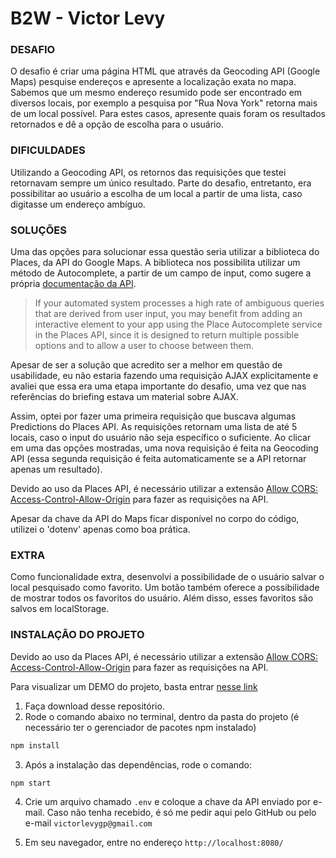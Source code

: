 # B2W - Victor Levy

### DESAFIO

O desafio é criar uma página HTML que através da Geocoding API (Google Maps) pesquise endereços e apresente a localização exata no mapa. Sabemos que um mesmo endereço resumido pode ser encontrado em diversos locais, por exemplo a pesquisa por "Rua Nova York" retorna mais de um local possível. Para estes casos, apresente quais foram os resultados retornados e dê a opção de escolha para o usuário.

### DIFICULDADES

Utilizando a Geocoding API, os retornos das requisições que testei retornavam sempre um único resultado. Parte do desafio, entretanto, era possibilitar ao usuário a escolha de um local a partir de uma lista, caso digitasse um endereço ambíguo.

### SOLUÇÕES

Uma das opções para solucionar essa questão seria utilizar a biblioteca do Places, da API do Google Maps. A biblioteca nos possibilita utilizar um método de Autocomplete, a partir de um campo de input, como sugere a própria [documentação da API](https://developers.google.com/maps/documentation/geocoding/best-practices).

> If your automated system processes a high rate of ambiguous queries that are derived from user input, you may benefit from adding an interactive element to your app using the Place Autocomplete service in the Places API, since it is designed to return multiple possible options and to allow a user to choose between them.

Apesar de ser a solução que acredito ser a melhor em questão de usabilidade, eu não estaria fazendo uma requisição AJAX explicitamente e avaliei que essa era uma etapa importante do desafio, uma vez que nas referências do briefing estava um material sobre AJAX.

Assim, optei por fazer uma primeira requisição que buscava algumas Predictions do Places API. As requisições retornam uma lista de até 5 locais, caso o input do usuário não seja específico o suficiente. Ao clicar em uma das opções mostradas, uma nova requisição é feita na Geocoding API (essa segunda requisição é feita automaticamente se a API retornar apenas um resultado).

Devido ao uso da Places API, é necessário utilizar a extensão [Allow CORS: Access-Control-Allow-Origin](https://chrome.google.com/webstore/detail/allow-cors-access-control/lhobafahddgcelffkeicbaginigeejlf) para fazer as requisições na API.

Apesar da chave da API do Maps ficar disponível no corpo do código, utilizei o 'dotenv' apenas como boa prática.

### EXTRA

Como funcionalidade extra, desenvolvi a possibilidade de o usuário salvar o local pesquisado como favorito. Um botão também oferece a possibilidade de mostrar todos os favoritos do usuário. Além disso, esses favoritos são salvos em localStorage.

### INSTALAÇÃO DO PROJETO

Devido ao uso da Places API, é necessário utilizar a extensão [Allow CORS: Access-Control-Allow-Origin](https://chrome.google.com/webstore/detail/allow-cors-access-control/lhobafahddgcelffkeicbaginigeejlf) para fazer as requisições na API.

Para visualizar um DEMO do projeto, basta entrar [nesse link](https://vilevy.github.io/teste-b2w-victor-levy/)

1. Faça download desse repositório.
2. Rode o comando abaixo no terminal, dentro da pasta do projeto (é necessário ter o gerenciador de pacotes npm instalado)
```bash
npm install
```
3. Após a instalação das dependências, rode o comando:
```bash
npm start
```
4. Crie um arquivo chamado `.env` e coloque a chave da API enviado por e-mail. Caso não tenha recebido, é só me pedir aqui pelo GitHub ou pelo e-mail `victorlevygp@gmail.com`

5. Em seu navegador, entre no endereço
```http://localhost:8080/```




